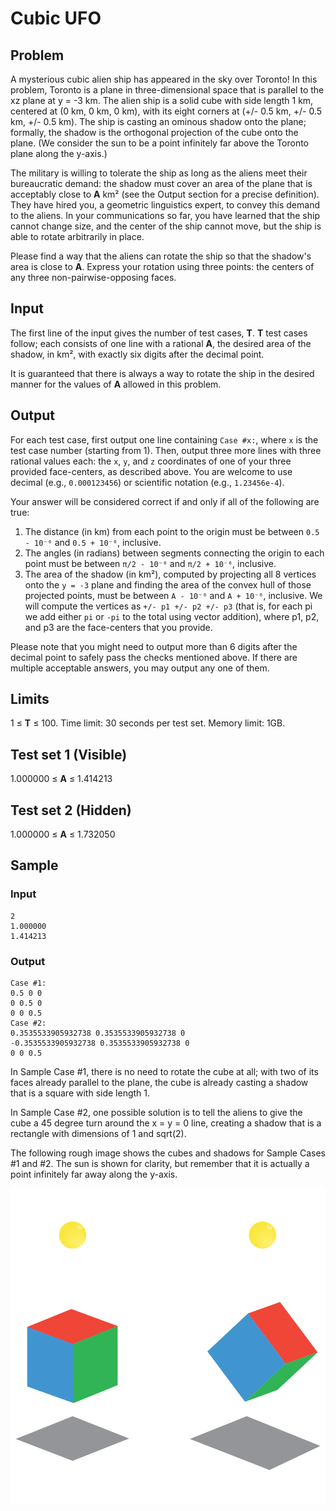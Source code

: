 # Cubic UFO
## Problem
A mysterious cubic alien ship has appeared in the sky over Toronto! In this problem, Toronto is a plane in three-dimensional space that is parallel to the xz plane at y = -3 km. The alien ship is a solid cube with side length 1 km, centered at (0 km, 0 km, 0 km), with its eight corners at (+/- 0.5 km, +/- 0.5 km, +/- 0.5 km). The ship is casting an ominous shadow onto the plane; formally, the shadow is the orthogonal projection of the cube onto the plane. (We consider the sun to be a point infinitely far above the Toronto plane along the y-axis.)

The military is willing to tolerate the ship as long as the aliens meet their bureaucratic demand: the shadow must cover an area of the plane that is acceptably close to **A** km² (see the Output section for a precise definition). They have hired you, a geometric linguistics expert, to convey this demand to the aliens. In your communications so far, you have learned that the ship cannot change size, and the center of the ship cannot move, but the ship is able to rotate arbitrarily in place.

Please find a way that the aliens can rotate the ship so that the shadow's area is close to **A**. Express your rotation using three points: the centers of any three non-pairwise-opposing faces.

## Input
The first line of the input gives the number of test cases, **T**. **T** test cases follow; each consists of one line with a rational **A**, the desired area of the shadow, in km², with exactly six digits after the decimal point.

It is guaranteed that there is always a way to rotate the ship in the desired manner for the values of **A** allowed in this problem.

## Output
For each test case, first output one line containing `Case #x:`, where `x` is the test case number (starting from 1). Then, output three more lines with three rational values each: the `x`, `y`, and `z` coordinates of one of your three provided face-centers, as described above. You are welcome to use decimal (e.g., `0.000123456`) or scientific notation (e.g., `1.23456e-4`).

Your answer will be considered correct if and only if all of the following are true:

1. The distance (in km) from each point to the origin must be between `0.5 - 10⁻⁶` and `0.5 + 10⁻⁶`, inclusive.
2. The angles (in radians) between segments connecting the origin to each point must be between `π/2 - 10⁻⁶` and `π/2 + 10⁻⁶`, inclusive.
3. The area of the shadow (in km²), computed by projecting all 8 vertices onto the `y = -3` plane and finding the area of the convex hull of those projected points, must be between `A - 10⁻⁶` and `A + 10⁻⁶`, inclusive. We will compute the vertices as `+/- p1 +/- p2 +/- p3` (that is, for each pi we add either `pi` or `-pi` to the total using vector addition), where p1, p2, and p3 are the face-centers that you provide.

Please note that you might need to output more than 6 digits after the decimal point to safely pass the checks mentioned above. If there are multiple acceptable answers, you may output any one of them.

## Limits
1 ≤ **T** ≤ 100.
Time limit: 30 seconds per test set.
Memory limit: 1GB.

## Test set 1 (Visible)
1.000000 ≤ **A** ≤ 1.414213

## Test set 2 (Hidden)
1.000000 ≤ **A** ≤ 1.732050

## Sample
### Input
```
2
1.000000
1.414213
```

### Output
```
Case #1:
0.5 0 0
0 0.5 0
0 0 0.5
Case #2:
0.3535533905932738 0.3535533905932738 0
-0.3535533905932738 0.3535533905932738 0
0 0 0.5
```

In Sample Case #1, there is no need to rotate the cube at all; with two of its faces already parallel to the plane, the cube is already casting a shadow that is a square with side length 1.

In Sample Case #2, one possible solution is to tell the aliens to give the cube a 45 degree turn around the x = y = 0 line, creating a shadow that is a rectangle with dimensions of 1 and sqrt(2).

The following rough image shows the cubes and shadows for Sample Cases #1 and #2. The sun is shown for clarity, but remember that it is actually a point infinitely far away along the y-axis.

![Figure](./Figure.svg)
